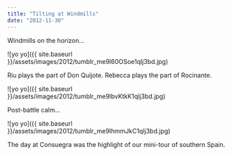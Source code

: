 ```yaml
---
title: "Tilting at Windmills"
date: "2012-11-30"
---
```


Windmills on the horizon…

![yo yo]({{ site.baseurl }}/assets/images/2012/tumblr_me9l60OSoe1qlj3bd.jpg)

Riu plays the part of Don Quijote. Rebecca plays the part of Rocinante.

![yo yo]({{ site.baseurl }}/assets/images/2012/tumblr_me9lbvKtkK1qlj3bd.jpg)

Post-battle calm…

![yo yo]({{ site.baseurl }}/assets/images/2012/tumblr_me9lhmmJkC1qlj3bd.jpg)

The day at Consuegra was the highlight of our mini-tour of southern Spain.
